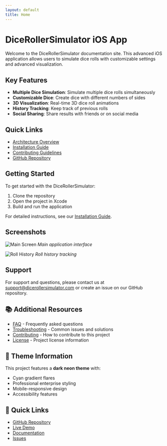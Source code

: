 ```yaml
---
layout: default
title: Home
---
```


# DiceRollerSimulator iOS App

Welcome to the DiceRollerSimulator documentation site. This advanced iOS application allows users to simulate dice rolls with customizable settings and advanced visualization.

## Key Features

- **Multiple Dice Simulation**: Simulate multiple dice rolls simultaneously
- **Customizable Dice**: Create dice with different numbers of sides
- **3D Visualization**: Real-time 3D dice roll animations
- **History Tracking**: Keep track of previous rolls
- **Social Sharing**: Share results with friends or on social media

## Quick Links

- [Architecture Overview](architecture.html)
- [Installation Guide](installation.html)
- [Contributing Guidelines](contributing.html)
- [GitHub Repository](https://github.com/yourusername/DiceRollerSimulator)

## Getting Started

To get started with the DiceRollerSimulator:

1. Clone the repository
2. Open the project in Xcode
3. Build and run the application

For detailed instructions, see our [Installation Guide](installation.html).

## Screenshots

![Main Screen](../images/main-screen.png)
*Main application interface*

![Roll History](../images/roll-history.png)
*Roll history tracking*

## Support

For support and questions, please contact us at support@dicerollersimulator.com or create an issue on our GitHub repository.

## 📚 Additional Resources

- [FAQ](faq.md) - Frequently asked questions
- [Troubleshooting](troubleshooting.md) - Common issues and solutions
- [Contributing](../CONTRIBUTING.md) - How to contribute to this project
- [License](../LICENSE) - Project license information

## 🎨 Theme Information

This project features a **dark neon theme** with:
- Cyan gradient flares
- Professional enterprise styling
- Mobile-responsive design
- Accessibility features

## 🚀 Quick Links

- [GitHub Repository](https://github.com/TiaAstor/DiceRollerSimulator)
- [Live Demo](https://tiaastor.github.io/DiceRollerSimulator)
- [Documentation](https://github.com/TiaAstor/DiceRollerSimulator/wiki)
- [Issues](https://github.com/TiaAstor/DiceRollerSimulator/issues)

